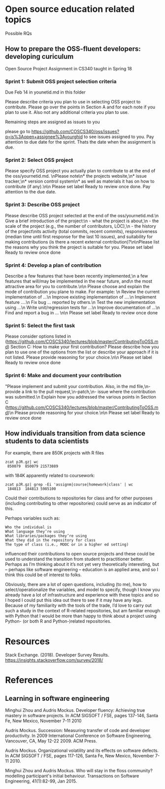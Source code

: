 # Open source education related topics

Possible RQs

## How to prepare the OSS-fluent developers: developing curiculum


Open Source Project Assignment in CS340 taught in Spring 18

### Sprint 1: Submit OSS project selection criteria
Due Feb 14 in younetid.md in this folder

Please describe criteria you plan to use in selecting OSS project to contribute. Please go over the points in 
Section A and for each note if you plan to use it. Also not any additional criteria you plan to use.

Remaining steps are assigned as issues to you

please go to https://github.com/COSCS340/oss/issues?q=is%3Aopen+assignee%3Ayourghid to see issues assigned to you. Pay attention to due date for the sprint. Thats the date when the assignment is due.

### Sprint 2:  Select OSS project
Please specify OSS project you actually plan to contribute to at the end of the oss/yournetid.md. \nPlease note\n* the projects website,\n* issue tracker,\n* version control system\n* as well as materials it has on how to contribute (if any).\n\n Please set label Ready to review once done. Pay attention to the due date.

### Sprint 3: Describe OSS project
Please describe OSS project selected at the end of the oss/yournetid.md.\n Give a brief introduction of the project:\n  - what the project is about,\n   - the scale of the project (e.g., the number of contributors, LOC),\n    - the history of the project\nits activity (total commits, recent commits), responsiveness (median time until first response for the last 10 issues), and suitability for making contributions (is there a recent external contribution)?\n\nPlease list the reasons why you think the project is suitable for you.  Please set label Ready to review once done

### Sprint 4: Develop a plan of contribution
Describe a few features that have been recently implemented,\n a few features that will/may be implemented in the near future, and\n the most attractive area for you to contribute.\n\n Please  choose and explain the mode of contribution you plane to make. For example: \n Review the current implementation of ...\n Improve existing implementation of ....\n Implement feature ....\n Fix bug ... reported by others.\n Test the new implementation using ...\n Write unit/regression tests for ...\n Improve documentation of ...\n Find and report a bug in ... \n\n  Please set label Ready to review once done

### Sprint 5: Select the first task
Please consider options listed in (https://github.com/COSCS340/lectures/blob/master/ContributingToOSS.md) Section C: How to make your first contribution? Please describe how you plan to use one of the options from the list or describe your approach if it is not listed. Please provide reasoning for your choice.\n\n  Please set label Ready to review once done


### Sprint 6: Make and document your contribution 
"Please implement and submit your contribution. Also, in the md file,\n- provide a link to the pull request,\n-patch,\n- issue where the contribution was submitted.\n Explain how you addressed the various points in Section C (https://github.com/COSCS340/lectures/blob/master/ContributingToOSS.md)\n Please provide reasoning for your choice.\n\n  Please set label Ready to review once done



## How individuals transition from data science students to data scientists

For example, there are 850K projects with R files
```
zcat pJR.gz| wc
 850079  850079 21573889
```
with 184K apparently related to coursework:
```
zcat pJR.gz| grep -Ei 'assignm|course|homework|class' | wc
 184813  184813 5985100
```

Could their contributions to repositories for class and for other purposes (including contributing to other repositories) could serve as an indicator of this.

Perhaps variables such as:
 

    Who the individual is
    What language they’re using
    What libraries/packages they’re using
    What they did in the repository for class
    The type of class (i.e., MOOC or in a higher ed setting)

 

influenced their contributions to open source projects and these could be used to understand the transition from student to practitioner better. Perhaps as I’m thinking about it it’s not yet very theoretically interesting, but – perhaps like software engineering – education is an applied area, and so I think this could be of interest to folks.

 
Obviously, there are a lot of open questions, including (to me), how to select/operationalize the variables, and model to specify, though I know you already have a lot of infrastructure and experience with these topics and so I hoped I could put this idea out there to see if it may have any legs. Because of my familiarity with the tools of the trade, I’d love to carry out such a study in the context of R-related repositories, but am familiar enough with Python that I would be more than happy to think about a project using Python- (or both R and Python-)related repositories. 

# Resources

Stack Exchange. (2018). Developer Survey Results. https://insights.stackoverflow.com/survey/2018/
# References

## Learning in software engineering

Minghui Zhou and Audris Mockus. Developer fluency: Achieving true mastery in software projects. In ACM SIGSOFT / FSE, pages 137-146, Santa Fe, New Mexico, November 7-11 2010

Audris Mockus. Succession: Measuring transfer of code and developer productivity. In 2009 International Conference on Software Engineering, Vancouver, CA, May 12-22 2009. ACM Press.

Audris Mockus. Organizational volatility and its effects on software defects. In ACM SIGSOFT / FSE, pages 117-126, Santa Fe, New Mexico, November 7-11 2010. 

Minghui Zhou and Audris Mockus. Who will stay in the floss community? modelling participant's initial behaviour. Transactions on Software Engineering, 41(1):82-99, Jan 2015.
